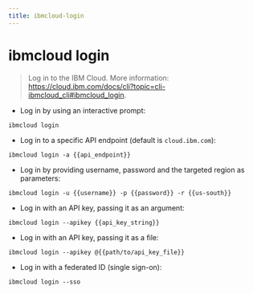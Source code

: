 ```yaml
---
title: ibmcloud-login
---
```

# ibmcloud login

> Log in to the IBM Cloud.
> More information: <https://cloud.ibm.com/docs/cli?topic=cli-ibmcloud_cli#ibmcloud_login>.

- Log in by using an interactive prompt:

`ibmcloud login`

- Log in to a specific API endpoint (default is `cloud.ibm.com`):

`ibmcloud login -a {{api_endpoint}}`

- Log in by providing username, password and the targeted region as parameters:

`ibmcloud login -u {{username}} -p {{password}} -r {{us-south}}`

- Log in with an API key, passing it as an argument:

`ibmcloud login --apikey {{api_key_string}}`

- Log in with an API key, passing it as a file:

`ibmcloud login --apikey @{{path/to/api_key_file}}`

- Log in with a federated ID (single sign-on):

`ibmcloud login --sso`
